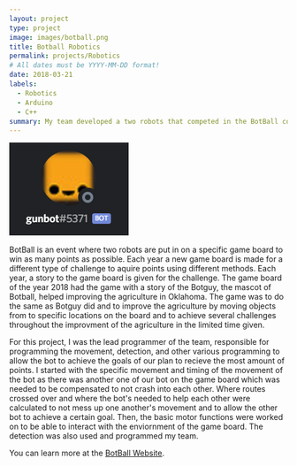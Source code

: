 ```yaml
---
layout: project
type: project
image: images/botball.png
title: Botball Robotics
permalink: projects/Robotics
# All dates must be YYYY-MM-DD format!
date: 2018-03-21
labels:
  - Robotics
  - Arduino
  - C++
summary: My team developed a two robots that competed in the BotBall competition in 2018.
---
```


<div class="ui small rounded images">
  <img class="ui image" src="../images/botr.png">
</div>

BotBall is an event where two robots are put in on a specific game board to win as many points as possible. Each year a new game board is made for a different type of challenge to aquire points using different methods. Each year, a story to the game board is given for the challenge. The game board of the year 2018 had the game with a story of the Botguy, the mascot of Botball, helped improving the agriculture in Oklahoma. The game was to do the same as Botguy did and to improve the agriculture by moving objects from to specific locations on the board and to achieve several challenges throughout the improvment of the agriculture in the limited time given. 

For this project, I was the lead programmer of the team, responsible for programming the movement, detection, and other various programming to allow the bot to achieve the goals of our plan to recieve the most amount of points. I started with the specific movement and timing of the movement of the bot as there was another one of our bot on the game board which was needed to be compensated to not crash into each other. Where routes crossed over and where the bot's needed to help each other were calculated to not mess up one another's movement and to allow the other bot to achieve a certain goal. Then, the basic motor functions were worked on to be able to interact with the enviornment of the game board. The detection was also used and programmed my team.


You can learn more at the [BotBall Website](https://www.kipr.org/botball).



